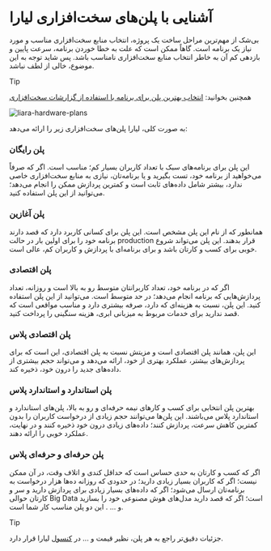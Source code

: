 # آشنایی با پلن‌های سخت‌افزاری لیارا
بی‌شک از مهم‌ترین مراحل ساخت یک پروژه، انتخاب منابع سخت‌افزاری مناسب و مورد نیاز یک برنامه است. گاهاً ممکن است که علت به خطا خوردن برنامه، سرعت پایین و بازدهی کم آن به خاطر انتخاب منابع سخت‌افزاری نامناسب باشد. پس شاید توجه به این موضوع، خالی از لطف نباشد.

> [!TIP]
> همچنین بخوانید: [انتخاب بهترین پلن برای برنامه با استفاده از گزارشات سخت‌افزاری](../observations/hardware.md)

![liara-hardware-plans](https://files.liara.ir/liara/docs/hardware-plans.png)

به صورت کلی، لیارا پلن‌های سخت‌افزاری زیر را ارائه می‌دهد:

### پلن رایگان
این پلن برای برنامه‌های سبک با تعداد کاربران بسیار کم؛ مناسب است. اگر که صرفاً می‌خواهید از برنامه خود، تست بگیرید و یا برنامه‌تان، نیازی به منابع سخت‌افزاری خاصی ندارد، بیشتر شامل داده‌های ثابت است و کمترین پردازش ممکن را انجام می‌دهد؛ می‌توانید از این پلن استفاده کنید. 

### پلن آغازین
همانطور که از نام این پلن مشخص است. این پلن برای کسانی کاربرد دارد که قصد دارند برنامه خود را برای اولین بار در حالت production قرار بدهند. این پلن می‌تواند شروع خوبی برای کسب و کارتان باشد و برای برنامه‌ای با پردازش و کاربران کم، عالی است. 

### پلن اقتصادی
اگر که در برنامه خود، تعداد کاربرانتان متوسط رو به بالا است و روزانه، تعداد پردازش‌هایی که برنامه انجام می‌دهد؛ در حد متوسط است. می‌توانید از این پلن استفاده کنید. این پلن، نسبت به هزینه‌ای که دارد، صرفه بیشتری دارد و مناسب مواقعی است که قصد ندارید برای خدمات مربوط به میزبانی ابری، هزینه سنگینی را پرداخت کنید.  

### پلن اقتصادی پلاس
این پلن، همانند پلن اقتصادی است و مزیتش نسبت به پلن اقتصادی، این است که 
برای پردازش‌های بیشتر، عملکرد بهتری از خود، ارائه می‌دهد و می‌تواند حجم بیشتری از داده‌های جدید را درون خود، ذخیره کند.

### پلن استاندارد و استاندارد پلاس
بهترین پلن انتخابی برای کسب و کارهای نیمه حرفه‌ای و رو به بالا، پلن‌های استاندارد و استاندارد پلاس می‌باشند. این پلن‌ها می‌توانند حجم زیادی از درخواست کاربران را بدون کمترین کاهش سرعت، پردازش کنند؛ داده‌های زیادی درون خود ذخیره کنند و در نهایت، عملکرد خوبی را ارائه دهند.

### پلن حرفه‌ای و حرفه‌ای پلاس
اگر که کسب و کارتان به حدی حساس است که حداقل کندی و اتلاف وقت، در آن 
ممکن نیست؛ اگر که کاربران بسیار زیادی دارید؛ در حدودی که روزانه ده‌ها هزار درخواست به برنامه‌تان ارسال می‌شود؛ اگر که داده‌های بسیار زیادی برای پردازش دارید و سر و کارتان حوالی Big Data است؛ اگر که قصد دارید مدل‌های هوش مصنوعی خود را بسازید و ... . این دو پلن مناسب کار شما است.

> [!TIP]
> جزئیات دقیق‌تر راجع به هر پلن، نظیر قیمت و ... در [کنسول](https://console.liara.ir/apps/create) لیارا قرار دارد.
